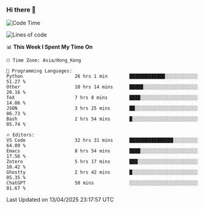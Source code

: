 ### Hi there 👋

<!--
**nicehiro/nicehiro** is a ✨ _special_ ✨ repository because its `README.md` (this file) appears on your GitHub profile.

Here are some ideas to get you started:

- 🔭 I’m currently working on ...
- 🌱 I’m currently learning ...
- 👯 I’m looking to collaborate on ...
- 🤔 I’m looking for help with ...
- 💬 Ask me about ...
- 📫 How to reach me: ...
- 😄 Pronouns: ...
- ⚡ Fun fact: ...
-->

<!--START_SECTION:waka-->
![Code Time](http://img.shields.io/badge/Code%20Time-513%20hrs%2036%20mins-blue)

![Lines of code](https://img.shields.io/badge/From%20Hello%20World%20I%27ve%20Written-1.6%20million%20lines%20of%20code-blue)

📊 **This Week I Spent My Time On** 

```text
🕑︎ Time Zone: Asia/Hong_Kong

💬 Programming Languages: 
Python                   26 hrs 1 min        █████████████░░░░░░░░░░░░   51.27 % 
Other                    10 hrs 14 mins      █████░░░░░░░░░░░░░░░░░░░░   20.16 % 
TeX                      7 hrs 8 mins        ████░░░░░░░░░░░░░░░░░░░░░   14.06 % 
JSON                     3 hrs 25 mins       ██░░░░░░░░░░░░░░░░░░░░░░░   06.73 % 
Bash                     2 hrs 54 mins       █░░░░░░░░░░░░░░░░░░░░░░░░   05.74 % 

🔥 Editors: 
VS Code                  32 hrs 31 mins      ████████████████░░░░░░░░░   64.09 % 
Emacs                    8 hrs 54 mins       ████░░░░░░░░░░░░░░░░░░░░░   17.56 % 
Zotero                   5 hrs 17 mins       ███░░░░░░░░░░░░░░░░░░░░░░   10.42 % 
Ghostty                  2 hrs 42 mins       █░░░░░░░░░░░░░░░░░░░░░░░░   05.35 % 
ChatGPT                  50 mins             ░░░░░░░░░░░░░░░░░░░░░░░░░   01.67 % 
```


 Last Updated on 13/04/2025 23:17:57 UTC
<!--END_SECTION:waka-->
